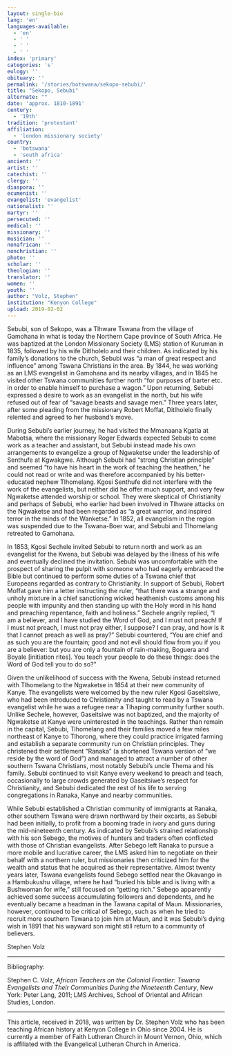 ```yaml
---
layout: single-bio
lang: 'en'
languages-available:
  - 'en'
  - ' '
  - ' '
  - ' '
index: 'primary'
categories: 's'
eulogy: ''
obituary: ''
permalink: '/stories/botswana/sekopo-sebubi/'
title: "Sekopo, Sebubi"
alternate: ""
date: 'approx. 1810-1891'
century:
  - '19th'                     
tradition: 'protestant'                       
affiliation:
  - 'london missionary society'
country:
  - 'botswana'
  - 'south africa'   
ancient: ''
artist: ''
catechist: ''
clergy: ''
diaspora: ''
ecumenist: ''
evangelist: 'evangelist'
nationalist: ''
martyr: ''
persecuted: ''
medical: ''
missionary: ''
musician: ''
nonafrican: ''
nonchristian: ''
photo: ''
scholar: ''
theologian: ''
translator: ''
women: ''
youth: ''
author: "Volz, Stephen"
institution: "Kenyon College"
upload: 2019-02-02
---
```


Sebubi, son of Sekopo, was a Tlhware Tswana from the village of Gamohana in what is today the Northern Cape province of South Africa. He was baptized at the London Missionary Society (LMS) station of Kuruman in 1835, followed by his wife Ditlholelo and their children. As indicated by his family’s donations to the church, Sebubi was “a man of great respect and influence” among Tswana Christians in the area. By 1844, he was working as an LMS evangelist in Gamohana and its nearby villages, and in 1845 he visited other Tswana communities further north “for purposes of barter etc. in order to enable himself to purchase a wagon.” Upon returning, Sebubi expressed a desire to work as an evangelist in the north, but his wife refused out of fear of “savage beasts and savage men.” Three years later, after some pleading from the missionary Robert Moffat, Ditlholelo finally relented and agreed to her husband’s move.

During Sebubi’s earlier journey, he had visited the Mmanaana Kgatla at Mabotsa, where the missionary Roger Edwards expected Sebubi to come work as a teacher and assistant, but Sebubi instead made his own arrangements to evangelize a group of Ngwaketse under the leadership of Senthufe at Kgwakgwe. Although Sebubi had “strong Christian principle” and seemed “to have his heart in the work of teaching the heathen,” he could not read or write and was therefore accompanied by his better-educated nephew Tlhomelang. Kgosi Senthufe did not interfere with the work of the evangelists, but neither did he offer much support, and very few Ngwaketse attended worship or school. They were skeptical of Christianity and perhaps of Sebubi, who earlier had been involved in Tlhware attacks on the Ngwaketse and had been regarded as “a great warrior, and inspired terror in the minds of the Wanketse.” In 1852, all evangelism in the region was suspended due to the Tswana-Boer war, and Sebubi and Tlhomelang retreated to Gamohana.

In 1853, Kgosi Sechele invited Sebubi to return north and work as an evangelist for the Kwena, but Sebubi was delayed by the illness of his wife and eventually declined the invitation. Sebubi was uncomfortable with the prospect of sharing the pulpit with someone who had eagerly embraced the Bible but continued to perform some duties of a Tswana chief that Europeans regarded as contrary to Christianity. In support of Sebubi, Robert Moffat gave him a letter instructing the ruler, “that there was a strange and unholy mixture in a chief sanctioning wicked heathenish customs among his people with impunity and then standing up with the Holy word in his hand and preaching repentance, faith and holiness.” Sechele angrily replied, “I am a believer, and I have studied the Word of God, and I must not preach! If I must not preach, I must not pray either, I suppose? I can pray, and how is it that I cannot preach as well as pray?” Sebubi countered, “You are chief and as such you are the fountain; good and not evil should flow from you if you are a believer: but you are only a fountain of rain-making, Boguera and Boyale [initiation rites]. You teach your people to do these things: does the Word of God tell you to do so?”

Given the unlikelihood of success with the Kwena, Sebubi instead returned with Tlhomelang to the Ngwaketse in 1854 at their new community of Kanye. The evangelists were welcomed by the new ruler Kgosi Gaseitsiwe, who had been introduced to Christianity and taught to read by a Tswana evangelist while he was a refugee near a Tlhaping community further south. Unlike Sechele, however, Gaseitsiwe was not baptized, and the majority of Ngwaketse at Kanye were uninterested in the teachings. Rather than remain in the capital, Sebubi, Tlhomelang and their families moved a few miles northeast of Kanye to Tlhorong, where they could practice irrigated farming and establish a separate community run on Christian principles. They christened their settlement “Ranaka” (a shortened Tswana version of “we reside by the word of God”) and managed to attract a number of other southern Tswana Christians, most notably Sebubi’s uncle Thema and his family. Sebubi continued to visit Kanye every weekend to preach and teach, occasionally to large crowds generated by Gaseitsiwe’s respect for Christianity, and Sebubi dedicated the rest of his life to serving congregations in Ranaka, Kanye and nearby communities.

While Sebubi established a Christian community of immigrants at Ranaka, other southern Tswana were drawn northward by their oxcarts, as Sebubi had been initially, to profit from a booming trade in ivory and guns during the mid-nineteenth century. As indicated by Sebubi’s strained relationship with his son Sebego, the motives of hunters and traders often conflicted with those of Christian evangelists. After Sebego left Ranaka to pursue a more mobile and lucrative career, the LMS asked him to negotiate on their behalf with a northern ruler, but missionaries then criticized him for the wealth and status that he acquired as their representative. Almost twenty years later, Tswana evangelists found Sebego settled near the Okavango in a Hambukushu village, where he had “buried his bible and is living with a Bushwoman for wife,” still focused on “getting rich.” Sebego apparently achieved some success accumulating followers and dependents, and he eventually became a headman in the Tawana capital of Maun. Missionaries, however, continued to be critical of Sebego, such as when he tried to recruit more southern Tswana to join him at Maun, and it was Sebubi’s dying wish in 1891 that his wayward son might still return to a community of believers.

Stephen Volz

---

Bibliography:

Stephen C. Volz, *African Teachers on the Colonial Frontier: Tswana Evangelists and Their Communities During the Nineteenth Century*, New York: Peter Lang, 2011; LMS Archives, School of Oriental and African Studies, London.

---

This article, received in 2018, was written by Dr. Stephen Volz who has been teaching African history at Kenyon College in Ohio since 2004. He is currently a member of Faith Lutheran Church in Mount Vernon, Ohio, which is affiliated with the Evangelical Lutheran Church in America.
